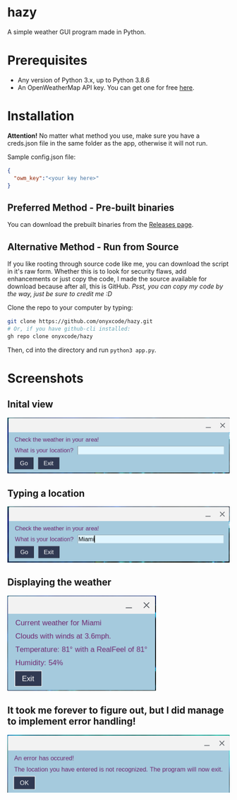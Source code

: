 # hazy
A simple weather GUI program made in Python.

# Prerequisites
- Any version of Python 3.x, up to Python 3.8.6
- An OpenWeatherMap API key. You can get one for free [here](https://home.openweathermap.org/users/sign_up).

# Installation

**Attention!** No matter what method you use, make sure you have a creds.json file in the same folder as the app, otherwise it will not run.

Sample config.json file:

```json
{
  "owm_key":"<your key here>"
}
```

## Preferred Method - Pre-built binaries
You can download the prebuilt binaries from the [Releases page](https://github.com/onyxcode/hazy/releases).

## Alternative Method - Run from Source
If you like rooting through source code like me, you can download the script in it's raw form. Whether this is to look for security flaws, add enhancements or just copy the code, I made the source available for download because after all, this is GitHub. *Psst, you can copy my code by the way, just be sure to credit me :D*

Clone the repo to your computer by typing:
```sh
git clone https://github.com/onyxcode/hazy.git
# Or, if you have github-cli installed:
gh repo clone onyxcode/hazy
```
Then, cd into the directory and run `python3 app.py`.


# Screenshots

## Inital view
![InitalView.png](screenshots/InitalView.png)

## Typing a location
![TypingALocation.png](screenshots/TypingALocation.png)

## Displaying the weather
![TheWeatherItself.png](screenshots/TheWeatherItself.png)

## It took me forever to figure out, but I did manage to implement error handling!
![WithErrorHandling.png](screenshots/WithErrorHandling.png)
